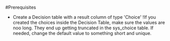 #Prerequisites
* Create a Decision table with a result column of type 'Choice'
    !If you created the choices inside the Decision Table, make sure the values are noo long. They end up getting truncated in the sys_choice table. If needed, change the default value to something short and unique.

